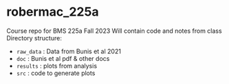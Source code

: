 # robermac_225a
Course repo for BMS 225a Fall 2023
Will contain code and notes from class
Directory structure:
- `raw_data` : Data from Bunis et al 2021
- `doc` : Bunis et al pdf & other docs
- `results` : plots from analysis
- `src` : code to generate plots
 
